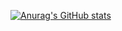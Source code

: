 [![Anurag's GitHub stats](https://github-readme-stats.vercel.app/api?username=byegates&count_private=true&show_icons=true&theme=tokyonight)](https://github.com/anuraghazra/github-readme-stats)

<!--
**byegates/byegates** is a ✨ _special_ ✨ repository because its `README.md` (this file) appears on your GitHub profile.

Here are some ideas to get you started:

- 🔭 I’m currently working on ...
- 🌱 I’m currently learning ...
- 👯 I’m looking to collaborate on ...
- 🤔 I’m looking for help with ...
- 💬 Ask me about ...
- 📫 How to reach me: ...
- 😄 Pronouns: ...
- ⚡ Fun fact: ...
-->
